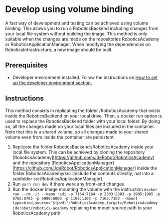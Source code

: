 # Develop using volume binding
A fast way of development and testing can be achieved using volume binding. This allows you to run a RoboticsBackend including changes from your local file system without building the image. This method is only suitable when the changes are made on the repositories RoboticsAcademy or RoboticsApplicationManager. When modifying the dependencies on RoboticsInfrastructure, a new image should be built.

## Prerequisites
- Developer environment installed. Follow the instructions on [How to set up the developer environment section.][]

## Instructions
This method consists in replicating the folder /RoboticsAcademy that exists inside the RoboticsBackend on your local drive. Then, a docker run option is used to replace the RoboticsBackend folder with your local folder. By doing so, all the changes made on your local files are included in the container. Note that this is a shared volume, so all changes made to your shared volume even from inside the container are persistent.
1. Replicate the folder RoboticsBackend:/RoboticsAcademy inside your local file system. This can be achieved by cloning the repository [RoboticsAcademy][https://github.com/JdeRobot/RoboticsAcademy] and the repository [RoboticsApplicationManager][https://github.com/JdeRobot/RoboticsApplicationManager] inside the folder RoboticsAcademy/src (include the contents directly, not into a subfolder src/RoboticsApplicationManager).
2. Run ``` yarn run dev ``` if there were any front-end changes
3. Run the docker image mounting the volume with the instruction ``` docker run --rm -it --name radi -p 7164:7164 -p 2303:2303 -p 1905:1905 -p 8765:8765 -p 6080:6080 -p 1108:1108 -p 7163:7163 --mount type=bind,source="$(pwd)"/RoboticsAcademy,target=/RoboticsAcademy jderobot/robotics-academy ``` replacing the mount source path to your RoboticsAcademy path.


[How to set up the developer environment section.]: /docs/InstructionsForDevelopers.md